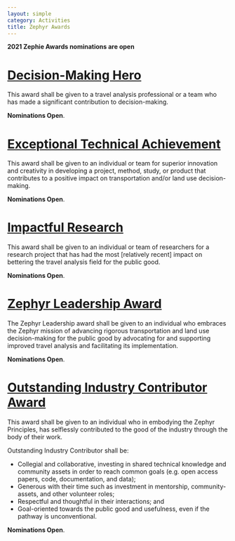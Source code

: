 ```yaml
---
layout: simple
category: Activities
title: Zephyr Awards
---
```



**2021 Zephie Awards nominations are open**

# [Decision-Making Hero](/decision-making-hero-award)

This award shall be given to a travel analysis professional or a team who has made a significant contribution to decision-making.

**Nominations Open**.

# [Exceptional Technical Achievement](/technical-achievement-award)
This award shall be given to an individual or team for superior innovation and creativity in developing a project, method, study, or product that contributes to a positive impact on transportation and/or land use decision-making.

**Nominations Open**.

# [Impactful Research](/impactful-research-award)
This award shall be given to an individual or team of researchers for a research project that has had the most [relatively recent] impact on bettering the travel analysis field for the public good.  

**Nominations Open**.

# [Zephyr Leadership Award](/leadership-award)
The Zephyr Leadership award shall be given to an individual who embraces the Zephyr mission of advancing rigorous transportation and land use decision-making for the public good by advocating for and supporting improved travel analysis and facilitating its implementation.

**Nominations Open**.

# [Outstanding Industry Contributor Award](/industry-contributor-award)
This award shall be given to an individual who in embodying the Zephyr Principles, has selflessly contributed to the good of the industry through the body of their work.

Outstanding Industry Contributor shall be:

 - Collegial and collaborative, investing in shared technical knowledge and community assets in order to reach common goals (e.g. open access papers, code, documentation, and data);  
 - Generous with their time such as investment in mentorship, community-assets, and other volunteer roles;  
 - Respectful and thoughtful in their interactions; and  
 - Goal-oriented towards the public good and usefulness, even if the pathway is unconventional.

**Nominations Open**.
